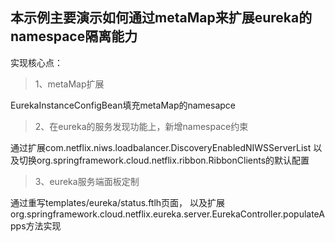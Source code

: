 ## 本示例主要演示如何通过metaMap来扩展eureka的namespace隔离能力

实现核心点：

> 1、metaMap扩展

EurekaInstanceConfigBean填充metaMap的namesapce

> 2、在eureka的服务发现功能上，新增namespace约束

通过扩展com.netflix.niws.loadbalancer.DiscoveryEnabledNIWSServerList
以及切换org.springframework.cloud.netflix.ribbon.RibbonClients的默认配置

> 3、eureka服务端面板定制

通过重写templates/eureka/status.ftlh页面，
以及扩展org.springframework.cloud.netflix.eureka.server.EurekaController.populateApps方法实现